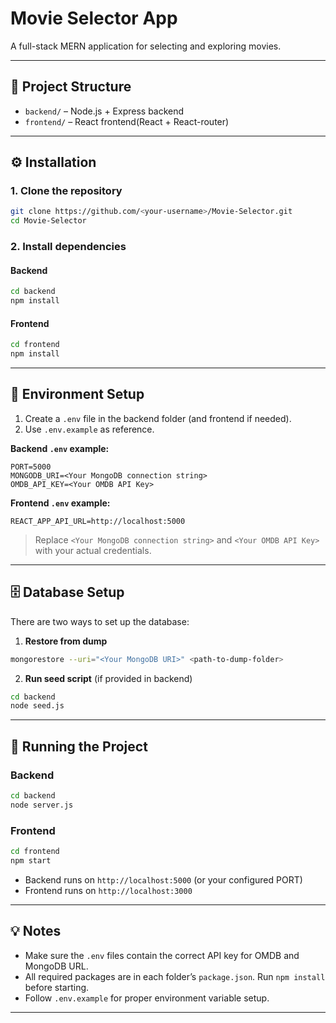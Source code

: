 # Movie Selector App

A full-stack MERN application for selecting and exploring movies.

---

## 📂 Project Structure

- `backend/` – Node.js + Express backend
- `frontend/` – React frontend(React + React-router)

---

## ⚙️ Installation

### 1. Clone the repository

```bash
git clone https://github.com/<your-username>/Movie-Selector.git
cd Movie-Selector
````

### 2. Install dependencies

#### Backend

```bash
cd backend
npm install
```

#### Frontend

```bash
cd frontend
npm install
```

---

## 🌱 Environment Setup

1. Create a `.env` file in the backend folder (and frontend if needed).
2. Use `.env.example` as reference.

**Backend `.env` example:**

```
PORT=5000
MONGODB_URI=<Your MongoDB connection string>
OMDB_API_KEY=<Your OMDB API Key>
```

**Frontend `.env` example:**

```
REACT_APP_API_URL=http://localhost:5000
```

> Replace `<Your MongoDB connection string>` and `<Your OMDB API Key>` with your actual credentials.

---

## 🗄️ Database Setup

There are two ways to set up the database:

1. **Restore from dump**

```bash
mongorestore --uri="<Your MongoDB URI>" <path-to-dump-folder>
```

2. **Run seed script** (if provided in backend)

```bash
cd backend
node seed.js
```

---

## 🚀 Running the Project

### Backend

```bash
cd backend
node server.js
```

### Frontend

```bash
cd frontend
npm start
```

* Backend runs on `http://localhost:5000` (or your configured PORT)
* Frontend runs on `http://localhost:3000`

---

## 💡 Notes

* Make sure the `.env` files contain the correct API key for OMDB and MongoDB URL.
* All required packages are in each folder’s `package.json`. Run `npm install` before starting.
* Follow `.env.example` for proper environment variable setup.

---
